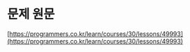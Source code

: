 # 문제 원문

[https://programmers.co.kr/learn/courses/30/lessons/49993](https://programmers.co.kr/learn/courses/30/lessons/49993)
